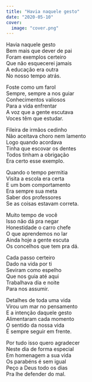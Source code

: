 ```yaml
---
title: "Havia naquele gesto"
date: "2020-05-10"
cover:
  image: "cover.png"
---
```


Havia naquele gesto  
Bem mais que dever de pai  
Foram exemplos  certeiro  
Que não esquecerei jamais  
A educação era outra  
No nosso tempo atrás.  

Foste como um farol  
Sempre, sempre a nos guiar  
Conhecimentos valiosos  
Para a vida enfrentar  
A voz que a gente escutava  
Voces têm que estudar.  

Fileira de irmãos cedinho  
Não aceitava choro nem lamento  
Logo quando acordava  
Tinha que escovar os dentes  
Todos tinham a obrigação  
Era certo esse exemplo.  

Quando o tempo permitia  
Visita a escola era certa  
E um bom comportamento  
Era sempre sua meta  
Saber dos professores  
Se as coisas estavam correta.  

<!-- pagebreak -->

Muito tempo de você  
Isso não dá pra negar  
Honestidade o carro chefe  
O que aprendemos no lar  
Ainda hoje a gente escuta  
Os concelhos que tem pra dá.  

Cada passo certeiro  
Dado na vida por ti  
Seviram como espelho  
Que nos guia até aqui  
Trabalhava dia e noite  
Para nos assumir.  

Detalhes de toda uma vida  
Virou um mar no pensamento  
E a intenção daquele gesto  
Alimentaram cada momento  
O sentido da nossa vida  
É sempre seguir em frente.  

Por tudo isso quero agradecer  
Neste dia de forma especial  
Em homenagem a sua vida  
Os parabéns é sem igual  
Peço a Deus todo os dias  
Pra lhe defender do mal.  
